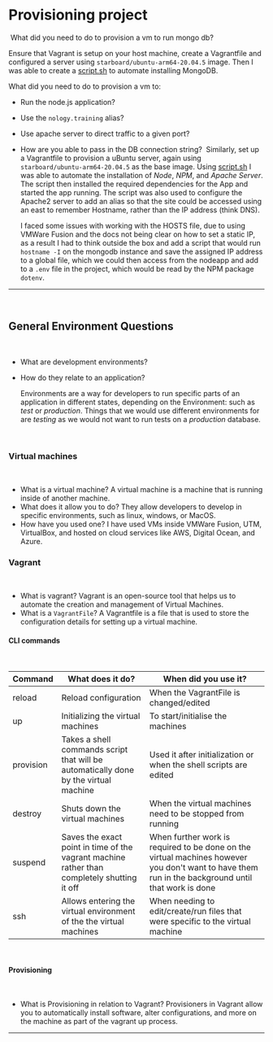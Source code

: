 # Provisioning project

​
What did you need to do to provision a vm to run mongo db?

Ensure that Vagrant is setup on your host machine, create a Vagrantfile and configured a server using `starboard/ubuntu-arm64-20.04.5` image. Then I was able to create a [script.sh](https://github.com/adampaulsackfield/vagrant-mongo-node/env/mongodb/script.sh) to automate installing MongoDB.

What did you need to do to provision a vm to:
​

- Run the node.js application?
- Use the `nology.training` alias?
- Use apache server to direct traffic to a given port?
- How are you able to pass in the DB connection string?
  ​
  Similarly, set up a Vagrantfile to provision a uBuntu server, again using `starboard/ubuntu-arm64-20.04.5` as the base image. Using [script.sh](https://github.com/adampaulsackfield/vagrant-mongo-node/env/nodeapp/script.sh) I was able to automate the installation of _Node_, _NPM_, and _Apache Server_. The script then installed the required dependencies for the App and started the app running. The script was also used to configure the Apache2 server to add an alias so that the site could be accessed using an east to remember Hostname, rather than the IP address (think DNS).

  I faced some issues with working with the HOSTS file, due to using VMWare Fusion and the docs not being clear on how to set a static IP, as a result I had to think outside the box and add a script that would run `hostname -I` on the mongodb instance and save the assigned IP address to a global file, which we could then access from the nodeapp and add to a `.env` file in the project, which would be read by the NPM package `dotenv`.

---

​

## General Environment Questions

​

- What are development environments?
- How do they relate to an application?

  Environments are a way for developers to run specific parts of an application in different states, depending on the Environment: such as _test_ or _production_. Things that we would use different environments for are _testing_ as we would not want to run tests on a _production_ database.

  ​

### Virtual machines

​

- What is a virtual machine?
  A virtual machine is a machine that is running inside of another machine.
- What does it allow you to do?
  They allow developers to develop in specific environments, such as linux, windows, or MacOS.
- How have you used one?
  I have used VMs inside VMWare Fusion, UTM, VirtualBox, and hosted on cloud services like AWS, Digital Ocean, and Azure.
  ​

### Vagrant

​

- What is vagrant?
  Vagrant is an open-source tool that helps us to automate the creation and management of Virtual Machines.
- What is a `VagrantFile`?
  A Vagrantfile is a file that is used to store the configuration details for setting up a virtual machine.
  ​

#### CLI commands

​

| Command   | What does it do?                                                                            | When did you use it?                                                                                                                               |
| --------- | ------------------------------------------------------------------------------------------- | -------------------------------------------------------------------------------------------------------------------------------------------------- |
| reload    | Reload configuration                                                                        | When the VagrantFile is changed/edited                                                                                                             |
| up        | Initializing the virtual machines                                                           | To start/initialise the machines                                                                                                                   |
| provision | Takes a shell commands script that will be automatically done by the virtual machine        | Used it after initialization or when the shell scripts are edited                                                                                  |
| destroy   | Shuts down the virtual machines                                                             | When the virtual machines need to be stopped from running                                                                                          |
| suspend   | Saves the exact point in time of the vagrant machine rather than completely shutting it off | When further work is required to be done on the virtual machines however you don't want to have them run in the background until that work is done |
| ssh       | Allows entering the virtual environment of the the virtual machines                         | When needing to edit/create/run files that were specific to the virtual machine                                                                    |

​

#### Provisioning

​

- What is Provisioning in relation to Vagrant?
  ​Provisioners in Vagrant allow you to automatically install software, alter configurations, and more on the machine as part of the vagrant up process.

---
